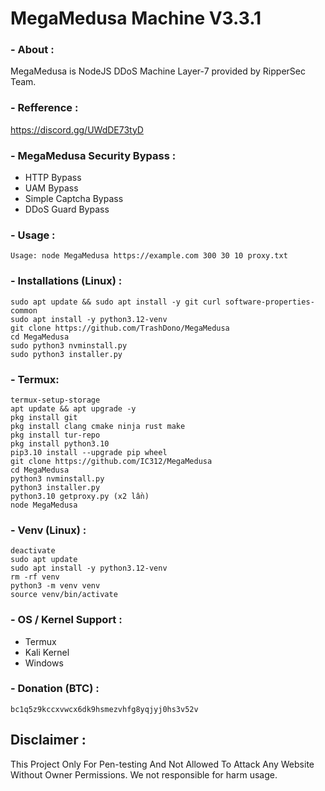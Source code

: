 # MegaMedusa Machine V3.3.1 

### - About :
 MegaMedusa is NodeJS DDoS Machine Layer-7 provided by RipperSec Team.

### - Refference : 
https://discord.gg/UWdDE73tyD
 
### - MegaMedusa Security Bypass :
- HTTP Bypass
- UAM Bypass
- Simple Captcha Bypass
- DDoS Guard Bypass

### - Usage :
```
Usage: node MegaMedusa https://example.com 300 30 10 proxy.txt
````

### - Installations (Linux) :
 ```
sudo apt update && sudo apt install -y git curl software-properties-common
sudo apt install -y python3.12-venv
git clone https://github.com/TrashDono/MegaMedusa
cd MegaMedusa
sudo python3 nvminstall.py
sudo python3 installer.py
```

### - Termux:
 ```
termux-setup-storage
apt update && apt upgrade -y
pkg install git
pkg install clang cmake ninja rust make
pkg install tur-repo
pkg install python3.10
pip3.10 install --upgrade pip wheel
git clone https://github.com/IC312/MegaMedusa
cd MegaMedusa
python3 nvminstall.py
python3 installer.py
python3.10 getproxy.py (x2 lần)
node MegaMedusa 
```
### - Venv (Linux) :
 ```
deactivate
sudo apt update
sudo apt install -y python3.12-venv
rm -rf venv
python3 -m venv venv
source venv/bin/activate
```

### - OS / Kernel Support :
- Termux 
- Kali Kernel
- Windows

### - Donation (BTC) :
 ```
bc1q5z9kccxvwcx6dk9hsmezvhfg8yqjyj0hs3v52v
 ```

## Disclaimer :
This Project Only For Pen-testing And Not Allowed To Attack Any Website Without Owner Permissions.
We not responsible for harm usage.
